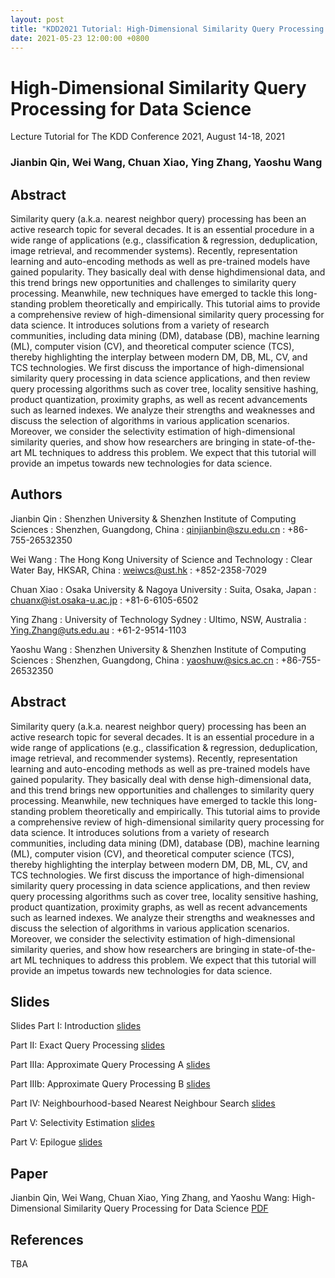 ```yaml
---
layout: post
title: "KDD2021 Tutorial: High-Dimensional Similarity Query Processing for Data Science"
date: 2021-05-23 12:00:00 +0800
---
```


<style>
    dl>dt {
        font-size: 1.25em;
        font-weight: bold;
    }
    dl>dt:not(:first-child){
        margin-top: .5em;
    }
</style>

# High-Dimensional Similarity Query Processing for Data Science

Lecture Tutorial for The KDD Conference 2021, August 14-18, 2021

### Jianbin Qin, Wei Wang, Chuan Xiao, Ying Zhang, Yaoshu Wang

## Abstract 

Similarity query (a.k.a. nearest neighbor query) processing has been an active research topic for several decades. It is an essential procedure in a wide range of applications (e.g., classification & regression, deduplication, image retrieval, and recommender systems). Recently, representation learning and auto-encoding methods as well as pre-trained models have gained popularity. They basically deal with dense highdimensional data, and this trend brings new opportunities and challenges to similarity query processing. Meanwhile, new techniques have emerged to tackle this long-standing problem theoretically and empirically. This tutorial aims to provide a comprehensive review of high-dimensional similarity query processing for data science. It introduces solutions from a variety of research communities, including data mining (DM), database (DB), machine learning (ML), computer vision (CV), and theoretical computer science (TCS), thereby highlighting the interplay between modern DM, DB, ML, CV, and TCS technologies. We first discuss the importance of high-dimensional similarity query processing in data science applications, and then review query processing algorithms such as cover tree, locality sensitive hashing, product quantization, proximity graphs, as well as recent advancements such as learned indexes. We analyze their strengths and weaknesses and discuss the selection of algorithms in various application scenarios. Moreover, we consider the selectivity estimation of high-dimensional similarity queries, and show how researchers are bringing in state-of-the-art ML techniques to address this problem. We expect that this tutorial will provide an impetus towards new technologies for data science.



## Authors

Jianbin Qin
: Shenzhen University & Shenzhen Institute of Computing Sciences
: Shenzhen, Guangdong, China
: qinjianbin@szu.edu.cn
: +86-755-26532350

Wei Wang
: The Hong Kong University of Science and Technology
: Clear Water Bay, HKSAR, China
: weiwcs@ust.hk
: +852-2358-7029

Chuan Xiao
: Osaka University & Nagoya University
: Suita, Osaka, Japan
: chuanx@ist.osaka-u.ac.jp
: +81-6-6105-6502

Ying Zhang
: University of Technology Sydney
: Ultimo, NSW, Australia
: Ying.Zhang@uts.edu.au
: +61-2-9514-1103

Yaoshu Wang
: Shenzhen University & Shenzhen Institute of Computing Sciences
: Shenzhen, Guangdong, China
: yaoshuw@sics.ac.cn
: +86-755-26532350

## Abstract

Similarity query (a.k.a. nearest neighbor query) processing
has been an active research topic for several decades. It is an
essential procedure in a wide range of applications (e.g., 
classification & regression, deduplication, image retrieval, and
recommender systems). Recently, representation learning
and auto-encoding methods as well as pre-trained models
have gained popularity. They basically deal with dense 
high-dimensional data, and this trend brings new opportunities
and challenges to similarity query processing. Meanwhile,
new techniques have emerged to tackle this long-standing
problem theoretically and empirically.
This tutorial aims to provide a comprehensive review of
high-dimensional similarity query processing for data science. 
It introduces solutions from a variety of research communities, 
including data mining (DM), database (DB), machine learning (ML), 
computer vision (CV), and theoretical
computer science (TCS), thereby highlighting the interplay
between modern DM, DB, ML, CV, and TCS technologies. We
first discuss the importance of high-dimensional similarity
query processing in data science applications, and then review 
query processing algorithms such as cover tree, locality
sensitive hashing, product quantization, proximity graphs,
as well as recent advancements such as learned indexes. We
analyze their strengths and weaknesses and discuss the selection 
of algorithms in various application scenarios. Moreover,
we consider the selectivity estimation of high-dimensional
similarity queries, and show how researchers are bringing
in state-of-the-art ML techniques to address this problem.
We expect that this tutorial will provide an impetus towards
new technologies for data science.

## Slides

Slides
Part I: Introduction [slides](/assets/KDD21-tutorial-1-intro-wang.pdf)

Part II: Exact Query Processing [slides](/assets/KDD21-tutorial-2-exact-qin.pdf)

Part IIIa: Approximate Query Processing A [slides](/assets/KDD21-tutorial-3a-ANN-wang.pdf)

Part IIIb: Approximate Query Processing B [slides](/assets/KDD21-tutorial-3b-ANN-wang.pdf)

Part IV: Neighbourhood-based Nearest Neighbour Search [slides](/assets/KDD21-tutorial-4-knn-graph-zhang.pdf)

Part V: Selectivity Estimation [slides](/assets/KDD21-tutorial-5-selectivity-xiao.pdf)

Part V: Epilogue [slides](/assets/KDD21-tutorial-6-epilogue-wang.pdf)


## Paper

Jianbin Qin, Wei Wang, Chuan Xiao, Ying Zhang, and Yaoshu Wang: High-Dimensional Similarity Query Processing for Data Science [PDF](/assets/KDD_2021_Tutorial.pdf)



## References
TBA





